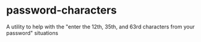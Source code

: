 # password-characters
A utility to help with the "enter the 12th, 35th, and 63rd characters from your password" situations
